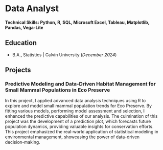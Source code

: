 # Data Analyst

#### Technical Skills: Python, R, SQL, Microsoft Excel, Tableau, Matplotlib, Pandas, Vega-Lite

## Education
- B.A., Statistics | Calvin University (_December 2024_)

## Projects
### Predictive Modeling and Data-Driven Habitat Management for Small Mammal Populations in Eco Preserve

In this project, I applied advanced data analysis techniques using R to explore and model small mammal population trends for Eco Preserve. By fitting various models, performing model assessment and selection, I enhanced the predictive capabilities of our analysis. The culmination of this project was the development of a prediction plot, which forecasts future population dynamics, providing valuable insights for conservation efforts. This project emphasized the real-world application of statistical modeling in environmental management, showcasing the power of data-driven decision-making.
